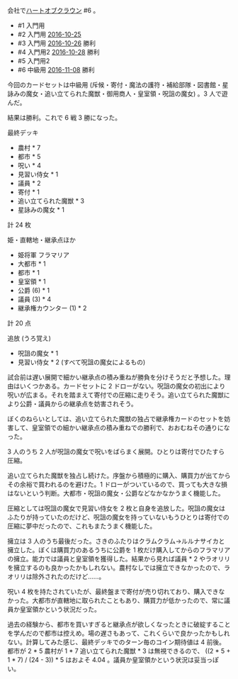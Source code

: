 会社で[ハートオブクラウン](http://hatokura.flipflops.jp) #6 。

- #1 入門用
- #2 入門用 [2016-10-25][]
- #3 入門用 [2016-10-26][] 勝利
- #4 入門用2 [2016-10-28][] 勝利
- #5 入門用2
- #6 中級用 [2016-11-08][] 勝利

今回のカードセットは中級用 (斥候・寄付・魔法の護符・補給部隊・図書館・星詠みの魔女・追い立てられた魔獣・御用商人・皇室領・呪詛の魔女) 。3 人で遊んだ。

結果は勝利。これで 6 戦 3 勝になった。

最終デッキ

- 農村 * 7
- 都市 * 5
- 呪い * 4
- 見習い侍女 * 1
- 議員 * 2
- 寄付 * 1
- 追い立てられた魔獣 * 3
- 星詠みの魔女 * 1

計 24 枚

姫・直轄地・継承点ほか

- 姫将軍 フラマリア
- 大都市 * 1
- 都市 * 1
- 皇室領 * 1
- 公爵 (6) * 1
- 議員 (3) * 4
- 継承権カウンター (1) * 2

計 20 点

追放 (うろ覚え)

- 呪詛の魔女 * 1
- 見習い侍女 * 2 (すべて呪詛の魔女によるもの)

試合前は遅い展開で細かい継承点の積み重ねが勝負を分けそうだと予想した。理由はいくつかある。カードセットに 2 ドローがない。呪詛の魔女の初出により呪いが広まる。それを踏まえて寄付での圧縮に走りそう。追い立てられた魔獣により公爵・議員からの継承点を妨害されそう。

ぼくのねらいとしては、追い立てられた魔獣の独占で継承権カードのセットを妨害して、皇室領での細かい継承点の積み重ねでの勝利で、おおむねその通りになった。

3 人のうち 2 人が呪詛の魔女で呪いをばらまく展開。ひとりは寄付でひたすら圧縮。

追い立てられた魔獣を独占し続けた。序盤から積極的に購入、購買力が出てからその余裕で買われるのを避けた。1 ドローがついているので、買っても大きな損はないという判断。大都市・呪詛の魔女・公爵などなかなかうまく機能した。

圧縮としては呪詛の魔女で見習い侍女を 2 枚と自身を追放した。呪詛の魔女はふたりが持っていたのだけど、呪詛の魔女を持っていないもうひとりは寄付での圧縮に夢中だったので、これもまたうまく機能した。

擁立は 3 人のうち最後だった。さきのふたりはクラムクラム→ルルナサイカと擁立した。ぼくは購買力のあるうちに公爵を 1 枚だけ購入してからのフラマリアの擁立。能力では議員と皇室領を獲得した。結果から見れば議員 * 2 やラオリリを擁立するのも良かったかもしれない。農村なしでは擁立できなかったので、ラオリリは除外されたのだけど……。

呪い 4 枚を持たされていたが、最終盤まで寄付が売り切れており、購入できなかった。大都市が直轄地に取られたこともあり、購買力が低かったので、常に議員か皇室領かという状況だった。

過去の経験から、都市を買いすぎると継承点が欲しくなったときに破綻することを学んだので都市は控えめ。場の遅さもあって、これくらいで良かったかもしれない。計算してみた感じ、最終デッキでのターン毎のコイン期待値は 4 前後。都市が 2 * 5 農村が 1 * 7 追い立てられた魔獣 * 3 は無視できるので、 ((2 * 5 + 1 * 7) / (24 - 3)) * 5 はおよそ 4.04 。議員か皇室領かという状況は妥当っぽい。

[2016-10-25]: http://blog.bouzuya.net/2016/10/25/
[2016-10-26]: http://blog.bouzuya.net/2016/10/26/
[2016-10-28]: http://blog.bouzuya.net/2016/10/28/
[2016-11-08]: http://blog.bouzuya.net/2016/11/08/
